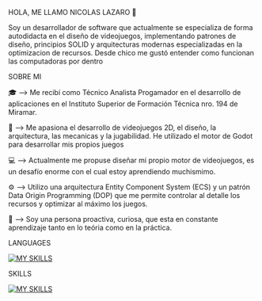 HOLA, ME LLAMO NICOLAS LAZARO 👋

Soy un desarrollador de software que actualmente se especializa de forma autodidacta en el diseño de videojuegos, implementando patrones de diseño, principios SOLID y arquitecturas modernas especializadas en la optimizacion de recursos.
Desde chico me gustó entender como funcionan las computadoras por dentro



SOBRE MI

  🎓 --> Me recibí como Técnico Analista Progamador en el desarrollo de aplicaciones en el Instituto Superior de Formación Técnica nro. 194 de Miramar.

  🤖 --> Me apasiona el desarrollo de videojuegos 2D, el diseño, la arquitectura, las mecanicas y la jugabilidad. He utilizado el motor de Godot para desarrollar mis propios juegos

  💻 --> Actualmente me propuse diseñar mi propio motor de videojuegos, es un desafío enorme con el cual estoy aprendiendo muchismimo.
  
  ⚙️ --> Utilizo una arquitectura Entity Component System (ECS) y un patrón Data Origin Programming (DOP) que me permite controlar al detalle los recursos y optimizar al máximo             los juegos.

  🧠 --> Soy una persona proactiva, curiosa, que esta en constante aprendizaje tanto en lo teória como en la práctica.



  LANGUAGES
  
  [![MY SKILLS](https://skillicons.dev/icons?i=c,cs,cpp,java)](https://skillicons.dev)



  SKILLS

  [![MY SKILLS](https://skillicons.dev/icons?i=godot,vscode)](https://skillicons.dev)
